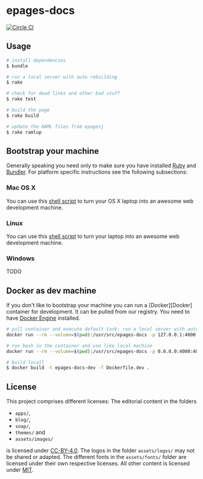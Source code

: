 # epages-docs

[![Circle CI](https://circleci.com/gh/ePages-de/epages-docs/tree/master.svg?style=svg)](https://circleci.com/gh/ePages-de/epages-docs/tree/master)

## Usage

~~~ bash
# install dependencies
$ bundle

# run a local server with auto rebuilding
$ rake

# check for dead links and other bad stuff
$ rake test

# build the page
$ rake build

# update the RAML files from epagesj
$ rake ramlup
~~~

## Bootstrap your machine

Generally speaking you need only to make sure you have installed [Ruby][ruby] and [Bundler][bundler]. For platform specific instructions see the following subsections:

### Mac OS X

You can use this [shell script][bootstrap-macosx] to turn your OS X laptop into an awesome web development machine.

### Linux

You can use this [shell script][bootstrap-linux] to turn your laptop into an awesome web development machine.

### Windows

TODO


## Docker as dev machine

If you don't like to bootstrap your machine you can run a [Docker][Docker] container for development. It can be pulled from our registry. You need to have [Docker Engine][docker-engine] installed.

~~~ bash
# pull container and execute default task: run a local server with auto rebuilding
docker run --rm --volume=$(pwd):/usr/src/epages-docs -p 127.0.0.1:4000:4000 epages-docs-dev

# run bash in the container and use like local machine
docker run --rm --volume=$(pwd):/usr/src/epages-docs -p 0.0.0.0:4000:4000 -it epages-docs-dev bash

# build locall
$ docker build -t epages-docs-dev -f Dockerfile.dev .
~~~

## License

This project comprises different licenses: The editorial content in the folders

* `apps/`,
* `blog/`,
* `soap/`,
* `themes/` and
* `assets/images/`

is licensed under [CC-BY-4.0][license-cc-by-40]. The logos in the folder `assets/logos/` may not be shared or adapted. The different fonts in the `assets/fonts/` folder are licensed under their own respective licenses. All other content is licensed under [MIT][license-mit].

[epagesdocs]: http://developer.epages.com/
[ruby]: https://www.ruby-lang.org/
[bundler]: http://bundler.io/

[bootstrap-macosx]: https://github.com/thoughtbot/laptop
[bootstrap-linux]: https://github.com/thoughtbot/laptop/blob/3897ad81ee241cbff4501e779c8cde50de79e142/linux

[vagrant]: https://www.vagrantup.com/
[virtualbox]: https://www.virtualbox.org/
[docker-engine]: https://docs.docker.com/engine/installation/

[license-cc-by-40]: http://creativecommons.org/licenses/by/4.0/
[license-mit]: http://opensource.org/licenses/MIT
